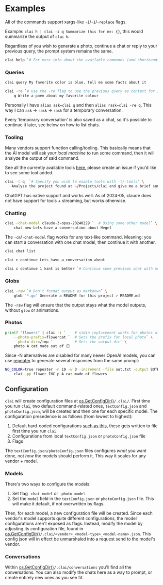 # Examples

All of the commands support xargs-like `-i`/`-I`/`-replace` flags.

Example: `clai h | clai -i q Summarize this for me: {}`, this would summarize the output of `clai h`.

Regardless of you wish to generate a photo, continue a chat or reply to your previous query, the prompt system remains the same.

```bash
clai help `# For more info about the available commands (and shorthands)`
```

### Queries
```bash
clai query My favorite color is blue, tell me some facts about it
```
```bash
clai -re `# Use the -re flag to use the previous query as context for some next query` \
    q Write a poem about my favorite colour 
```

Personally I have `alias ask=clai q` and then `alias rask=clai -re q`.
This way I can `ask` -> `rask` -> `rask` for a temporary conversation.

Every 'temporary conversation' is also saved as a chat, so it's possible to continue it later, see below on how to list chats.

### Tooling
Many vendors support function calling/tooling.
This basically means that the AI model will ask *your local machine* to run some command, then it will analyze the output of said command.

See all the currently available tools [here](./internal/tools/), please create an issue if you'd like to see some tool added.
```bash
clai -t q  `# Specify you wish to enable tools with -t/-tools` \
   Analyze the project found at ~/Projects/clai and give me a brief summary of what it does
```

ChatGPT has native support and works well.
As of 2024-05, claude does not have support for tools + streaming, but works otherwise.

### Chatting
```bash
clai -chat-model claude-3-opus-20240229 `  # Using some other model` \
    chat new Lets have a conversation about Hegel
```

The `-cm`/`-chat-model` flag works for any text-like command.
Meaning: you can start a conversation with one chat model, then continue it with another.
```bash
clai chat list
```
```bash
clai c continue Lets_have_a_conversation_about
```

```bash
clai c continue 1 kant is better `# Continue some previous chat with message ` 
```

### Globs
```bash
clai -raw `# Don't format output as markdown` \
    glob '*.go' Generate a README for this project > README.md
```
The `-raw` flag will ensure that the output stays what the model outputs, without `glow` or animations.

### Photos
```bash
printf "flowers" | clai -i `    # stdin replacement works for photos also` \
    --photo-prefix=flowercat `  # Sets the prefix for local photo` \
    --photo-dir=/tmp `          # Sets the output dir` \
    photo A cat made out of {}
```

Since -N alternatives are disabled for many newer OpenAI models, you can use [repeater](https://github.com/baalimago/repeater) to generate several responses from the same prompt:
```bash
NO_COLOR=true repeater -n 10 -w 3 -increment -file out.txt -output BOTH \
    clai -pp flower_INC p A cat made of flowers
```


## Configuration
`clai` will create configuration files at [os.GetConfigDir()](https://pkg.go.dev/os#UserConfigDir)`/.clai/`.
First time you run `clai`, two default command-related ones, `textConfig.json` and `photoConfig.json`,  will be created and then one for each specific model.
The configuration presedence is as follows (from lowest to highest):
1. Default hard-coded configurations [such as this](./internal/text/conf.go), these gets written to file first time you run `clai`
1. Configurations from local `textConfig.json` or `photoConfig.json` file
1. Flags

The `textConfig.json/photoConfig.json` files configures _what_ you want done, not _how_ the models should perform it.
This way it scales for any vendor + model.

### Models
There's two ways to configure the models:
1. Set flag `-chat-model` or `-photo-model` 
1. Set the `model` field in the `textConfig.json` or `photoConfig.json` file. This will make it default, if not overwritten by flags.

Then, for each model, a new configuration file will be created.
Since each vendor's model supports quite different configurations, the model configurations aren't exposed as flags.
Instead, modify the model by adjusting its configuration file, found in [os.GetConfigDir()](https://pkg.go.dev/os#UserConfigDir)`/.clai/<vendor>_<model-type>_<model-name>.json`.
This config json will in effect be unmarshaled into a request send to the model's vendor.

### Conversations
Within [os.GetConfigDir()](https://pkg.go.dev/os#UserConfigDir)`/.clai/conversations` you'll find all the conversations.
You can also modify the chats here as a way to prompt, or create entirely new ones as you see fit.
